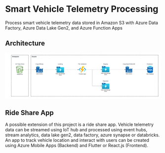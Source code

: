 # Smart Vehicle Telemetry Processing
Process smart vehicle telemetry data stored in Amazon S3 with Azure Data Factory, Azure Data Lake Gen2, and Azure Function Apps

## Architecture
![Architecture Diagram](./ArchitectureDiagram.png)

## Ride Share App
A possible extension of this project is a ride share app. Vehicle telemetry data can be streamed using IoT hub and processed using event hubs, stream analytics, data lake gen2, data factory, azure synapse or databricks. An app to track vehicle location and interact with users can be created using Azure Mobile Apps (Backend) and Flutter or React.js (Frontend).
